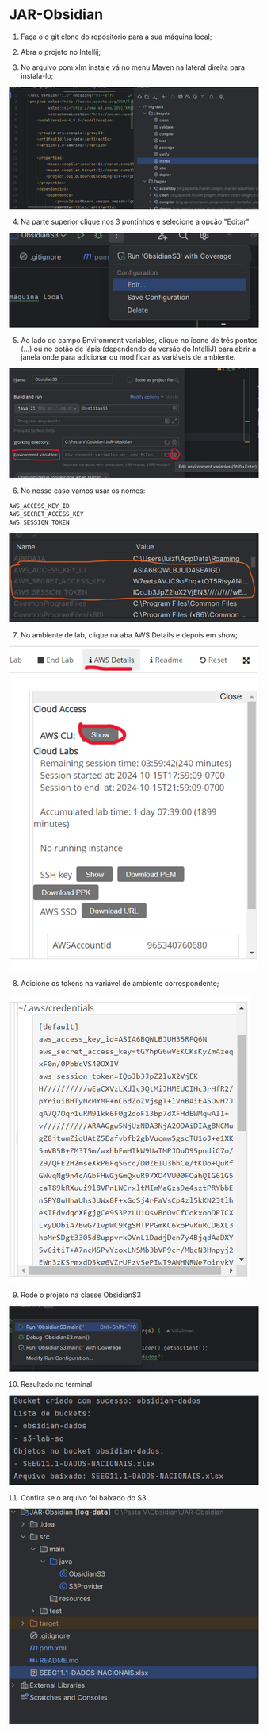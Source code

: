 # JAR-Obsidian

1. Faça o o git clone do repositório para a sua máquina local;

2. Abra o projeto no Intellij;

3. No arquivo pom.xlm instale vá no menu Maven na lateral direita para instala-lo;
  
![img](images/img.png)

4. Na parte superior clique nos 3 pontinhos e selecione a opção "Editar"

![img](images/editar.png)

5. Ao lado do campo Environment variables, clique no ícone de três pontos (...) ou no botão de lápis (dependendo da versão do IntelliJ) para abrir a janela onde para adicionar ou modificar as variáveis de ambiente.

![img](images/editarVariaveis.png)

6. No nosso caso vamos usar os nomes: 

```java
AWS_ACCESS_KEY_ID
AWS_SECRET_ACCESS_KEY
AWS_SESSION_TOKEN
```
![img](images/nomes.png)

7. No ambiente de lab, clique na aba AWS Details e depois em show;

![img](images/awsDetails.png)

8. Adicione os tokens na variável de ambiente correspondente;

![img](images/adicionarToken.png)

9. Rode o projeto na classe ObsidianS3

![img](images/img2.png)

10. Resultado no terminal 

![img](images/img3.png)

11. Confira se o arquivo foi baixado do S3

![img](images/arquivo.png)
